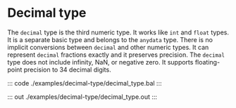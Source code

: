 # Decimal type

The `decimal` type is the third numeric type. It works like `int` and `float` types.
It is a separate basic type and belongs to the `anydata` type.
There is no implicit conversions between `decimal` and other numeric types.
It can represent `decimal` fractions exactly and it preserves precision.
The `decimal` type does not include infinity, NaN, or negative zero.
It supports floating-point precision to 34 decimal digits.

::: code ./examples/decimal-type/decimal_type.bal :::

::: out ./examples/decimal-type/decimal_type.out :::